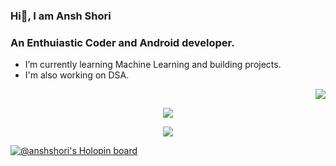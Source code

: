 ### Hi👋, I am Ansh Shori
### An Enthuiastic Coder and Android developer.
-  I’m currently learning Machine Learning and building projects.
-  I'm also working on DSA.

<p align="right">
  <img src="https://profile-counter.glitch.me/%7Banshshori2002%7D/count.svg"/>
</p>


  
<p align="center">
  <img src="https://github-readme-streak-stats.herokuapp.com/?user=anshshori2002&theme=nord"/>
</p>


<p align="center">
  <img src="https://readme-stats.clckblog.space/api?username=anshshori2002&show_icons=true&theme=radical"/>
</p>


[![@anshshori's Holopin board](https://holopin.me/anshshori)](https://holopin.io/@anshshori)
<!--

Here are some ideas to get you started:

- 🔭 I’m currently working on ...
- 🌱 I’m currently learning ...
- 👯 I’m looking to collaborate on ...
- 🤔 I’m looking for help with ...
- 💬 Ask me about ...
- 📫 How to reach me: ...
- 😄 Pronouns: ...
- ⚡ Fun fact: ...
-->
